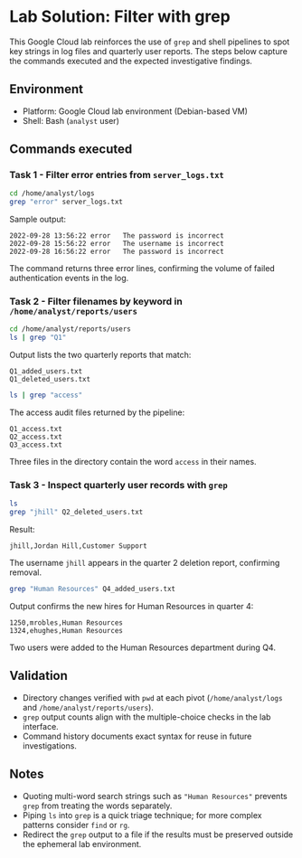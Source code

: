 ﻿# Lab Solution: Filter with grep

This Google Cloud lab reinforces the use of `grep` and shell pipelines to spot key strings in log files and quarterly user reports. The steps below capture the commands executed and the expected investigative findings.

## Environment

- Platform: Google Cloud lab environment (Debian-based VM)
- Shell: Bash (`analyst` user)

## Commands executed

### Task 1 - Filter error entries from `server_logs.txt`

```bash
cd /home/analyst/logs
grep "error" server_logs.txt
```

Sample output:

```plaintext
2022-09-28 13:56:22 error   The password is incorrect
2022-09-28 15:56:22 error   The username is incorrect
2022-09-28 16:56:22 error   The password is incorrect
```

The command returns three error lines, confirming the volume of failed authentication events in the log.

### Task 2 - Filter filenames by keyword in `/home/analyst/reports/users`

```bash
cd /home/analyst/reports/users
ls | grep "Q1"
```

Output lists the two quarterly reports that match:

```plaintext
Q1_added_users.txt
Q1_deleted_users.txt
```

```bash
ls | grep "access"
```

The access audit files returned by the pipeline:

```plaintext
Q1_access.txt
Q2_access.txt
Q3_access.txt
```

Three files in the directory contain the word `access` in their names.

### Task 3 - Inspect quarterly user records with `grep`

```bash
ls
grep "jhill" Q2_deleted_users.txt
```

Result:

```plaintext
jhill,Jordan Hill,Customer Support
```

The username `jhill` appears in the quarter 2 deletion report, confirming removal.

```bash
grep "Human Resources" Q4_added_users.txt
```

Output confirms the new hires for Human Resources in quarter 4:

```plaintext
1250,mrobles,Human Resources
1324,ehughes,Human Resources
```

Two users were added to the Human Resources department during Q4.

## Validation

- Directory changes verified with `pwd` at each pivot (`/home/analyst/logs` and `/home/analyst/reports/users`).
- `grep` output counts align with the multiple-choice checks in the lab interface.
- Command history documents exact syntax for reuse in future investigations.

## Notes

- Quoting multi-word search strings such as `"Human Resources"` prevents `grep` from treating the words separately.
- Piping `ls` into `grep` is a quick triage technique; for more complex patterns consider `find` or `rg`.
- Redirect the `grep` output to a file if the results must be preserved outside the ephemeral lab environment.
